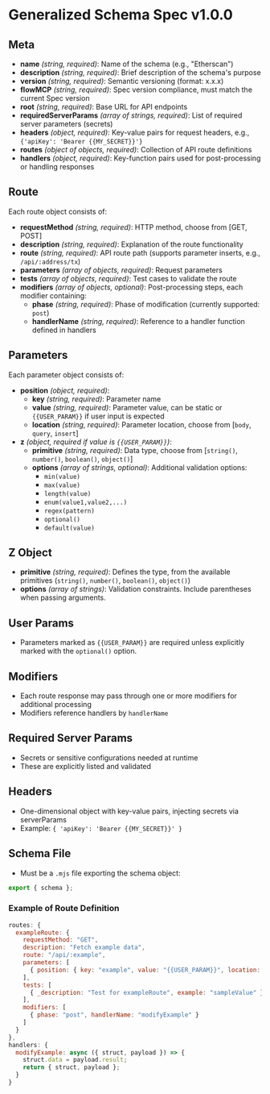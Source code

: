 # Generalized Schema Spec v1.0.0

## Meta
- **name** *(string, required)*: Name of the schema (e.g., "Etherscan")
- **description** *(string, required)*: Brief description of the schema's purpose
- **version** *(string, required)*: Semantic versioning (format: x.x.x)
- **flowMCP** *(string, required)*: Spec version compliance, must match the current Spec version
- **root** *(string, required)*: Base URL for API endpoints
- **requiredServerParams** *(array of strings, required)*: List of required server parameters (secrets)
- **headers** *(object, required)*: Key-value pairs for request headers, e.g., `{'apiKey': 'Bearer {{MY_SECRET}}'}`
- **routes** *(object of objects, required)*: Collection of API route definitions
- **handlers** *(object, required)*: Key-function pairs used for post-processing or handling responses

## Route
Each route object consists of:
- **requestMethod** *(string, required)*: HTTP method, choose from [GET, POST]
- **description** *(string, required)*: Explanation of the route functionality
- **route** *(string, required)*: API route path (supports parameter inserts, e.g., `/api/:address/tx`)
- **parameters** *(array of objects, required)*: Request parameters
- **tests** *(array of objects, required)*: Test cases to validate the route
- **modifiers** *(array of objects, optional)*: Post-processing steps, each modifier containing:
  - **phase** *(string, required)*: Phase of modification (currently supported: `post`)
  - **handlerName** *(string, required)*: Reference to a handler function defined in handlers

## Parameters
Each parameter object consists of:
- **position** *(object, required)*:
  - **key** *(string, required)*: Parameter name
  - **value** *(string, required)*: Parameter value, can be static or `{{USER_PARAM}}` if user input is expected
  - **location** *(string, required)*: Parameter location, choose from [`body`, `query`, `insert`]
- **z** *(object, required if value is `{{USER_PARAM}}`)*:
  - **primitive** *(string, required)*: Data type, choose from [`string()`, `number()`, `boolean()`, `object()`]
  - **options** *(array of strings, optional)*: Additional validation options:
    - `min(value)`
    - `max(value)`
    - `length(value)`
    - `enum(value1,value2,...)`
    - `regex(pattern)`
    - `optional()`
    - `default(value)`

## Z Object
- **primitive** *(string, required)*: Defines the type, from the available primitives (`string()`, `number()`, `boolean()`, `object()`)
- **options** *(array of strings)*: Validation constraints. Include parentheses when passing arguments.

## User Params
- Parameters marked as `{{USER_PARAM}}` are required unless explicitly marked with the `optional()` option.

## Modifiers
- Each route response may pass through one or more modifiers for additional processing
- Modifiers reference handlers by `handlerName`

## Required Server Params
- Secrets or sensitive configurations needed at runtime
- These are explicitly listed and validated

## Headers
- One-dimensional object with key-value pairs, injecting secrets via serverParams
- Example: `{ 'apiKey': 'Bearer {{MY_SECRET}}' }`

## Schema File
- Must be a `.mjs` file exporting the schema object:
```javascript
export { schema };
```

### Example of Route Definition
```javascript
routes: {
  exampleRoute: {
    requestMethod: "GET",
    description: "Fetch example data",
    route: "/api/:example",
    parameters: [
      { position: { key: "example", value: "{{USER_PARAM}}", location: "insert" }, z: { primitive: "string", options: ["min(3)", "max(10)"] } },
    ],
    tests: [
      { _description: "Test for exampleRoute", example: "sampleValue" }
    ],
    modifiers: [
      { phase: "post", handlerName: "modifyExample" }
    ]
  }
},
handlers: {
  modifyExample: async ({ struct, payload }) => {
    struct.data = payload.result;
    return { struct, payload };
  }
}
```